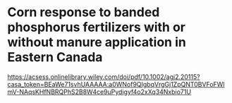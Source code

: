 # Corn response to banded phosphorus fertilizers with or without manure application in Eastern Canada

https://acsess.onlinelibrary.wiley.com/doi/pdf/10.1002/agj2.20115?casa_token=BEaWe71svhUAAAAA:a0WNof9QIgbqVrgGj1ZpQNT0BVFoFWlmV-NAqsKHfNBRQPhS2B8W4ce9uPydigyf4o2xXq34Nxbio71U

